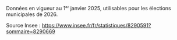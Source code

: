 Données en vigueur au 1ᵉʳ janvier 2025, utilisables pour les élections municipales de 2026.

Source Insee : https://www.insee.fr/fr/statistiques/8290591?sommaire=8290669
